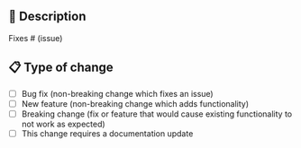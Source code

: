 ## 📖 Description

<!--
Please include a summary of the change and which issue is fixed.
Please also include relevant motivation and context.
List any dependencies that are required for this change.
-->

Fixes # (issue)

## 📋 Type of change

<!-- Please delete options that are not relevant  -->

- [ ] Bug fix (non-breaking change which fixes an issue)
- [ ] New feature (non-breaking change which adds functionality)
- [ ] Breaking change (fix or feature that would cause existing functionality to not work as expected)
- [ ] This change requires a documentation update
